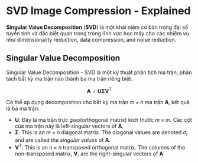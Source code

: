# SVD Image Compression - Explained

**Singular Value Decomposition** (**SVD**) là một khái niệm cơ bản trong đại số tuyến tính và đặc biệt quan trọng trong lĩnh vực học máy cho các nhiệm vụ như dimensionality reduction, data compression, and noise reduction.
 

 ## Singular Value Decomposition

Singular Value Decomposition - SVD là một kỹ thuật phân tích ma trận, phân tách bất kỳ ma trận nào thành ba ma trận riêng biệt.

$$
    \mathbf{A} = \mathbf{U\Sigma V^\mathsf{T}}
$$

Có thể áp dụng decomposition cho bất kỳ ma trận $m \times n$ ma trận $\mathbf A$, kết quả là ba ma trận:
- $\mathbf U$: Đây là ma trận trực giao(orthogonal matrix) kích thước $m \times m$. Các cột của ma trận này là left-singular vectors of $\mathbf A$.
- $\mathbf \Sigma$: This is an $m \times n$ diagonal matrix. The diagonal values are denoted $\sigma_i$ and are called the *singular values* of $\mathbf A$.
- $\mathbf V^\mathsf{T}$: This is an $n \times n$ transposed orthogonal matrix. The columns of the non-transposed matrix, $\mathbf V$, are the right-singular vectors of $\mathbf A$. 